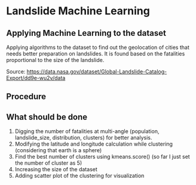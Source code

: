 # Landslide Machine Learning

## Applying Machine Learning to the dataset

Applying algorithms to the dataset to find out the geolocation of cities that needs better preparation on landslides. It is found based on the fatalities proportional to the size of the landslide.

Source: https://data.nasa.gov/dataset/Global-Landslide-Catalog-Export/dd9e-wu2v/data

## Procedure

## What should be done

1. Digging the number of fatalities at multi-angle (population, landslide_size, distribution, clusters) for better analysis.
2. Modifying the latitude and longitude calculation while clustering (considering that earth is a sphere)
3. Find the best number of clusters using kmeans.score() (so far I just set the number of cluster as 5)
4. Increasing the size of the dataset
5. Adding scatter plot of the clustering for visualization
